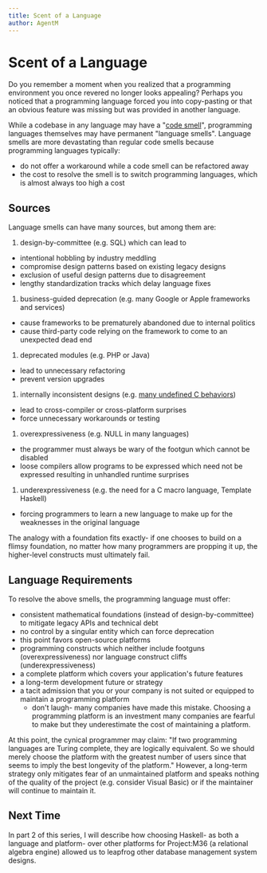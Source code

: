 ```yaml
---
title: Scent of a Language
author: AgentM
---
```


# Scent of a Language

Do you remember a moment when you realized that a programming environment you once revered no longer looks appealing? Perhaps you noticed that a programming language forced you into copy-pasting or that an obvious feature was missing but was provided in another language.

While a codebase in any language may have a "[code smell](https://en.wikipedia.org/wiki/Code_smell)", programming languages themselves may have permanent "language smells". Language smells are more devastating than regular code smells because programming languages typically:

* do not offer a workaround while a code smell can be refactored away
* the cost to resolve the smell is to switch programming languages, which is almost always too high a cost

## Sources
Language smells can have many sources, but among them are:

1. design-by-committee (e.g. SQL) which can lead to
 * intentional hobbling by industry meddling
 * compromise design patterns based on existing legacy designs
 * exclusion of useful design patterns due to disagreement
 * lengthy standardization tracks which delay language fixes
1. business-guided deprecation (e.g. many Google or Apple frameworks and services)
 * cause frameworks to be prematurely abandoned due to internal politics
 * cause third-party code relying on the framework to come to an unexpected dead end
1. deprecated modules (e.g. PHP or Java)
 * lead to unnecessary refactoring
 * prevent version upgrades
1. internally inconsistent designs (e.g. [many undefined C behaviors](http://blog.regehr.org/archives/213))
 * lead to cross-compiler or cross-platform surprises
 * force unnecessary workarounds or testing
1. overexpressiveness (e.g. NULL in many languages)
 * the programmer must always be wary of the footgun which cannot be disabled
 * loose compilers allow programs to be expressed which need not be expressed resulting in unhandled runtime surprises
1. underexpressiveness (e.g. the need for a C macro language, Template Haskell)
 * forcing programmers to learn a new language to make up for the weaknesses in the original language

The analogy with a foundation fits exactly- if one chooses to build on a flimsy foundation, no matter how many programmers are propping it up, the higher-level constructs must ultimately fail.

## Language Requirements

To resolve the above smells, the programming language must offer:

* consistent mathematical foundations (instead of design-by-committee) to mitigate legacy APIs and technical debt
* no control by a singular entity which can force deprecation
 * this point favors open-source platforms
* programming constructs which neither include footguns (overexpressiveness) nor language construct cliffs (underexpressiveness)
* a complete platform which covers your application's future features
* a long-term development future or strategy
 * a tacit admission that you or your company is not suited or equipped to maintain a programming platform
   * don't laugh- many companies have made this mistake. Choosing a programming platform is an investment many companies are fearful to make but they underestimate the cost of maintaining a platform.

At this point, the cynical programmer may claim: "If two programming languages are Turing complete, they are logically equivalent. So we should merely choose the platform with the greatest number of users since that seems to imply the best longevity of the platform." However, a long-term strategy only mitigates fear of an unmaintained platform and speaks nothing of the quality of the project (e.g. consider Visual Basic) or if the maintainer will continue to maintain it.

## Next Time

In part 2 of this series, I will describe how choosing Haskell- as both a language and platform- over other platforms for Project:M36 (a relational algebra engine) allowed us to leapfrog other database management system designs.
